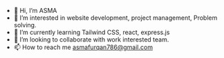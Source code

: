 - 👋 Hi, I’m ASMA
- 👀 I’m interested in website development, project management, Problem solving.
- 🌱 I’m currently learning Tailwind CSS, react, express.js
- 💞️ I’m looking to collaborate with work interested team.
- 📫 How to reach me asmafurqan786@gmail.com

<!---
asma1430/asma1430 is a ✨ special ✨ repository because its `README.md` (this file) appears on your GitHub profile.
You can click the Preview link to take a look at your changes.
--->
